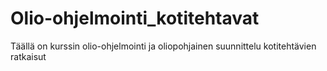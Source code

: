 # Olio-ohjelmointi_kotitehtavat
Täällä on kurssin olio-ohjelmointi ja oliopohjainen suunnittelu kotitehtävien ratkaisut
